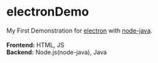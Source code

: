 # electronDemo
My First Demonstration for [electron](https://github.com/electron/electron) with [node-java](https://github.com/joeferner/node-java).</br></br>
**Frontend:** HTML, JS</br>
**Backend:** Node.js(node-java), Java</br>
